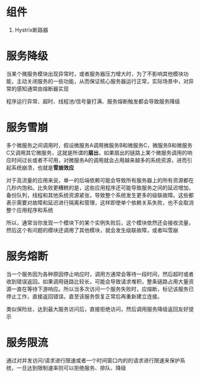 # 组件

1. Hystrix断路器



# 服务降级

当某个微服务模块出现异常时，或者服务器压力增大时，为了不影响其他模块功能，主动关闭服务的一些功能，从而保证核心服务器运行正常，实际场景中，对异常的感知通常由熔断器实现

程序运行异常、超时、线程池/信号量打满、服务熔断触发都会导致服务降级



# 服务雪崩

多个微服务之间调用时，假设微服务A调用微服务B和微服务C，微服务B和微服务C又调用其它微服务，这就是所谓的**扇出**，如果扇出的链路上某个微服务调用的响应时间过长或者不可用，对微服务A的调用就会占用越来越多的系统资源，进而引起系统崩溃，也就是**雪崩效应**

对于高流量的应用来说，单一的后端依赖可能会导致所有服务器上的所有资源都在几秒内饱和。比失败更糟糕的是，这些应用程序还可能导致服务之间的延迟增加，备份队列，线程和其他系统资源紧张，导致整个系统发生更多的级联故障。这些都表示需要对故障和延迟进行隔离和管理，这样即使单个依赖关系失败，也不会取消整个应用程序和系统

所以，通常当你发现一个模块下的某个实例失败后，这个模块依然还会接收流量，然后这个有问题的模块还调用了其他模块，就会发生级联故障，或者叫雪崩

# 服务熔断

当一个服务因为各种原因停止响应时，调用方通常会等待一段时间，然后超时或者收到错误返回。如果调用链路比较长，可能会导致请求堆积，整条链路占用大量资源一直在等待下游响应。所以当多次访问一个服务失败时，应熔断，标记该服务已停止工作，直接返回错误。直至该服务恢复正常后再重新建立连接。

类似保险丝，达到最大服务访问后，直接拒绝访问，然后调用服务降级返回友好提示



# 服务限流

通过对并发访问/请求进行限速或者一个时间窗口内的的请求进行限速来保护系统，一旦达到限制速率则可以拒绝服务、排队、降级

